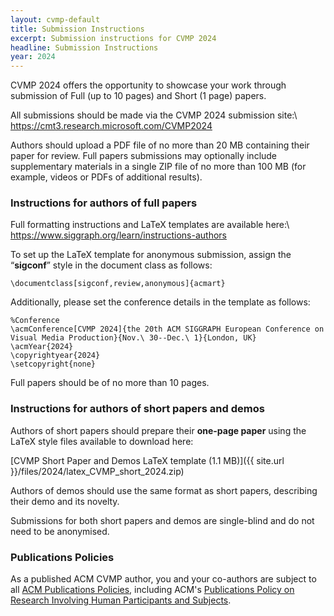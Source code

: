 ```yaml
---
layout: cvmp-default
title: Submission Instructions
excerpt: Submission instructions for CVMP 2024
headline: Submission Instructions
year: 2024
---
```


<!-- ### Paper submission -->

CVMP 2024 offers the opportunity to showcase your work through submission of Full (up to 10 pages) and Short (1 page) papers.

All submissions should be made via the CVMP 2024 submission site:\\
<https://cmt3.research.microsoft.com/CVMP2024>

Authors should upload a PDF file of no more than 20 MB containing their paper for review. Full papers submissions may optionally include supplementary materials in a single ZIP file of no more than 100 MB (for example, videos or PDFs of additional results).

### Instructions for authors of full papers

Full formatting instructions and LaTeX templates are available here:\\
<https://www.siggraph.org/learn/instructions-authors>

To set up the LaTeX template for anonymous submission, assign the “**sigconf**” style in the document class as follows:

```
\documentclass[sigconf,review,anonymous]{acmart}
```

Additionally, please set the conference details in the template as follows:

```
%Conference
\acmConference[CVMP 2024]{the 20th ACM SIGGRAPH European Conference on
Visual Media Production}{Nov.\ 30--Dec.\ 1}{London, UK}
\acmYear{2024}
\copyrightyear{2024}
\setcopyright{none}
```

Full papers should be of no more than 10 pages.

### Instructions for authors of short papers and demos

Authors of short papers should prepare their **one-page paper** using the LaTeX style files available to download here:

[CVMP Short Paper and Demos LaTeX template (1.1 MB)]({{ site.url }}/files/2024/latex_CVMP_short_2024.zip)

Authors of demos should use the same format as short papers, describing their demo and its novelty.

Submissions for both short papers and demos are single-blind and do not need to be anonymised.

### Publications Policies

As a published ACM CVMP author, you and your co-authors are subject to all [ACM Publications Policies](https://www.acm.org/publications/policies), including ACM's [Publications Policy on Research Involving Human Participants and Subjects](https://www.acm.org/publications/policies/research-involving-human-participants-and-subjects).
